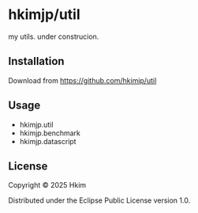 # hkimjp/util

my utils. under construcion.

## Installation

Download from https://github.com/hkimjp/util

## Usage

* hkimjp.util
* hkimjp.benchmark
* hkimjp.datascript

## License

Copyright © 2025 Hkim

Distributed under the Eclipse Public License version 1.0.
